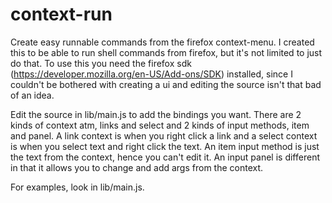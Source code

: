 context-run
===========

Create easy runnable commands from the firefox context-menu.
I created this to be able to run shell commands from firefox, but it's
not limited to just do that. To use this you need the firefox sdk
(https://developer.mozilla.org/en-US/Add-ons/SDK) installed, since I couldn't
be bothered with creating a ui and editing the source isn't that bad of an idea.

Edit the source in lib/main.js to add the bindings you want. There are 2 kinds of
context atm, links and select and 2 kinds of input methods, item and panel. A link
context is when you right click a link and a select context is when you select text and
right click the text. An item input method is just the text from the context, hence you
can't edit it. An input panel is different in that it allows you to change and add args
from the context.

For examples, look in lib/main.js.
